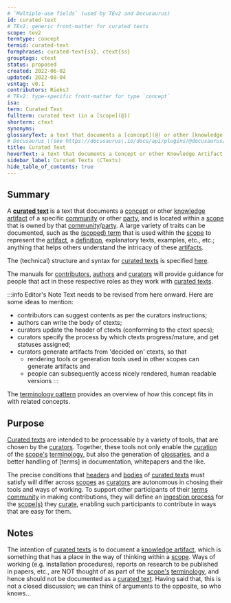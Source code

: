 ```yaml
---
# `Multiple-use fields` (used by TEv2 and Docusaurus)
id: curated-text
# TEv2: generic front-matter for curated texts
scope: tev2
termtype: concept
termid: curated-text
formphrases: curated-text{ss}, ctext{ss}
grouptags: ctext
status: proposed
created: 2022-06-02
updated: 2022-08-04
vsntag: v0.1
contributors: RieksJ
# TEv2: type-specific front-matter for type `concept`
isa:
term: Curated Text
fullterm: curated text (in a [scope](@))
shorterm: ctext
synonyms:
glossaryText: a text that documents a [concept](@) or other [knowledge artifact](@) of a specific [community](@) or other [party](@), and is located within a [scope](@) that is owned by that [community](@)/[party](@).
# Docusaurus \(see https://docusaurus\.io/docs/api/plugins/@docusaurus/plugin-content-docs#markdown-front-matter\):
title: Curated Text
hoverText: a text that documents a Concept or other Knowledge Artifact of a specific Community (or other Party), and is located within a Scope tha tis owned by that Community/Party.
sidebar_label: Curated Texts (CTexts)
hide_table_of_contents: true
---
```


## Summary

A **[curated text](@)** is a text that documents a [concept](@) or other [knowledge artifact](@) of a specific [community](@) or other [party](@), and is located within a [scope](@) that is owned by that [community](@)/[party](@). A large variety of traits can be documented, such as the [(scoped) term](@) that is used within the [scope](@) to represent the [artifact](knowledge-artifact@), a [definition](@), explanatory texts, examples, etc., etc.; anything that helps others understand the intricacy of these [artifacts](@).

The (technical) structure and syntax for [curated texts](@) is specified [here](/docs/tev2/spec-ctexts/ctext-spec).

The manuals for [contributors](/docs/tev2/manuals/contributor), [authors](/docs/tev2/manuals/author) and [curators](/docs/tev2/manuals/curator) will provide guidance for people that act in these respective roles as they work with [curated texts](@).

:::info Editor's Note
Text needs to be revised from here onward. Here are some ideas to mention:
- contributors can suggest contents as per the curators instructions;
- authors can write the body of ctexts;
- curators update the header of ctexts (conforming to the ctext specs);
- curators specify the process by which ctexts progress/mature, and get statuses assigned;
- curators generate artifacts from 'decided on' ctexts, so that
  - rendering tools or generation tools used in other scopes can generate artifacts and
  - people can subsequently access nicely rendered, human readable versions
:::

The [terminology pattern](pattern-terminology@) provides an overview of how this concept fits in with related concepts.

## Purpose

[Curated texts](@) are intended to be processable by a variety of tools, that are chosen by the [curators](@). Together, these tools not only enable the [curation](@) of the [scope's](@) [terminology](@), but also the generation of [glossaries](@), and a better handling of [terms] in documentation, whitepapers and the like.

The precise conditions that [headers](@) and [bodies](@) of [curated texts](@) must satisfy will differ across [scopes](@) as [curators](@) are autonomous in chosing their tools and ways of working. To support other participants of their [terms community](@) in making contributions, they will define an [ingestion process](@) for the [scope(s)](@) they [curate](@), enabling such participants to contribute in ways that are easy for them.

## Notes

The intention of [curated texts](@) is to document a [knowledge artifact](@), which is something that has a place in the way of thinking within a [scope](@). Ways of working (e.g. installation procedures), reports on research to be published in papers, etc., are NOT thought of as part of the [scope's](@) [terminology](@), and hence should not be documented as a [curated text](@). Having said that, this is not a closed discussion; we can think of arguments to the opposite, so who knows...